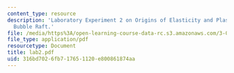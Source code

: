 ```yaml
---
content_type: resource
description: 'Laboratory Experiment 2 on Origins of Elasticity and Plasticity: The
  Bubble Raft.'
file: /media/https%3A/open-learning-course-data-rc.s3.amazonaws.com/3-032-mechanical-behavior-of-materials-fall-2007/316bd7026fb717651120e800861874aa_lab2.pdf
file_type: application/pdf
resourcetype: Document
title: lab2.pdf
uid: 316bd702-6fb7-1765-1120-e800861874aa
---
```

